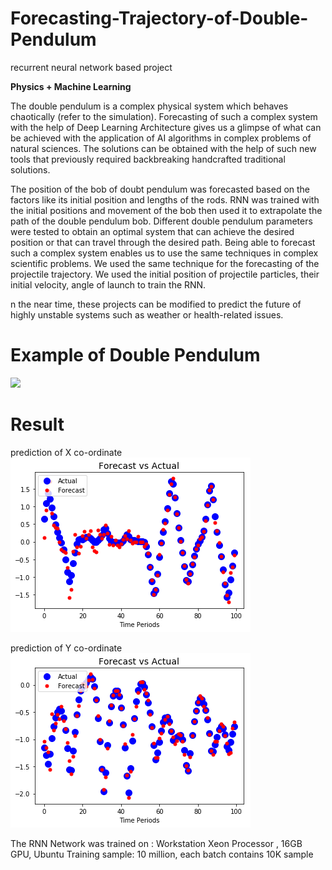 # Forecasting-Trajectory-of-Double-Pendulum
recurrent neural network based project

**Physics + Machine Learning**

The double pendulum is a complex physical system which behaves chaotically (refer to the simulation).
Forecasting of such a complex system with the help of Deep Learning Architecture gives us a glimpse of what can be achieved with the application of AI algorithms in complex problems of natural sciences. The solutions can be obtained with the help of such new tools that previously required backbreaking handcrafted traditional solutions. 

The position of the bob of doubt pendulum was forecasted based on the factors like its initial position and lengths of the rods. RNN was trained with the initial positions and movement of the bob then used it to extrapolate the path of the double pendulum bob. Different double pendulum parameters were tested to obtain an optimal system that can achieve the desired position or that can travel through the desired path. Being able to forecast such a complex system enables us to use the same techniques in complex scientific problems. We used the same technique for the forecasting of the projectile trajectory. We used the initial position of projectile particles, their initial velocity, angle of launch to train the RNN.   


n the near time, these projects can be modified to predict the future of highly unstable systems such as weather or health-related issues.

# Example of Double Pendulum
![](https://upload.wikimedia.org/wikipedia/commons/6/65/Trajektorie_eines_Doppelpendels.gif)


# Result
prediction of X co-ordinate
![Alt text](results/x2.png?raw=true "Title")

prediction of Y co-ordinate
![Alt text](results/y2.png?raw=true "Title")


The RNN Network was trained on : Workstation Xeon Processor , 16GB GPU, Ubuntu 
Training sample: 10 million, each batch contains 10K sample
